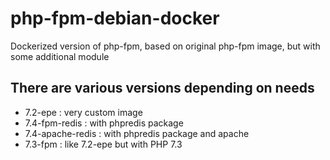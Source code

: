 # php-fpm-debian-docker
Dockerized version of php-fpm, based on original php-fpm image, but with some additional module

## There are various versions depending on needs
- 7.2-epe : very custom image
- 7.4-fpm-redis : with phpredis package
- 7.4-apache-redis : with phpredis package and apache
- 7.3-fpm : like 7.2-epe but with PHP 7.3
